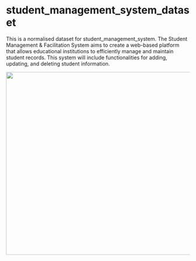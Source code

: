# student_management_system_dataset
This is a normalised dataset for student_management_system.
The Student Management &amp; Facilitation System aims to create a web-based platform that allows educational institutions to efficiently manage and maintain student records. This system will include functionalities for adding, updating, and deleting student information.

<img src='https://github.com/user-attachments/assets/297ef946-fee8-46b3-9079-3f01278bfa46' style='width:700px;height:500px'>

